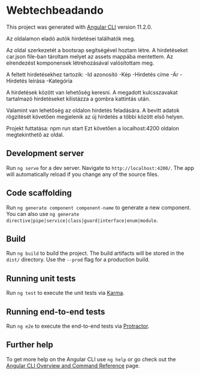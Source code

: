 # Webtechbeadando

This project was generated with [Angular CLI](https://github.com/angular/angular-cli) version 11.2.0.

Az oldalamon eladó autók hirdetései találhatók meg.

Az oldal szerkezetét a bootsrap segítségével hoztam létre.
A hirdetéseket car.json file-ban tároltam melyet az assets mappába mentettem.
Az elrendezést komponensek létrehozásával valósítottam meg.

A feltett hirdetésekhez tartozik:
-Id azonosító
-Kép
-Hirdetés címe
-Ár
-Hirdetés leírása
-Kategória

A hirdetések között van lehetőség keresni.
A megadott kulcsszavakat tartalmazó hirdetéseket kilistázza a gombra kattintás után.

Valamint van lehetőség az oldalon hirdetés feladására.
A bevitt adatok rögzítését követően megjelenik az új hirdetés a többi között első helyen.

Projekt futtatása: npm run start
Ezt követően a localhost:4200 oldalon megtekinthető az oldal.

## Development server

Run `ng serve` for a dev server. Navigate to `http://localhost:4200/`. The app will automatically reload if you change any of the source files.

## Code scaffolding

Run `ng generate component component-name` to generate a new component. You can also use `ng generate directive|pipe|service|class|guard|interface|enum|module`.

## Build

Run `ng build` to build the project. The build artifacts will be stored in the `dist/` directory. Use the `--prod` flag for a production build.

## Running unit tests

Run `ng test` to execute the unit tests via [Karma](https://karma-runner.github.io).

## Running end-to-end tests

Run `ng e2e` to execute the end-to-end tests via [Protractor](http://www.protractortest.org/).

## Further help

To get more help on the Angular CLI use `ng help` or go check out the [Angular CLI Overview and Command Reference](https://angular.io/cli) page.
